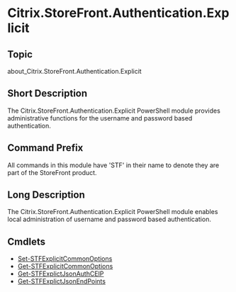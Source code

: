 ﻿# Citrix.StoreFront.Authentication.Explicit


## Topic

about_Citrix.StoreFront.Authentication.Explicit


## Short Description

The Citrix.StoreFront.Authentication.Explicit PowerShell module provides administrative functions for the username and password based authentication.


## Command Prefix

All commands in this module have 'STF' in their name to denote they are part of the StoreFront product.


## Long Description

The Citrix.StoreFront.Authentication.Explicit PowerShell module enables local administration of username and password based authentication.


## Cmdlets
* [Set-STFExplicitCommonOptions](Set-STFExplicitCommonOptions.md)
* [Get-STFExplicitCommonOptions](Get-STFExplicitCommonOptions.md)
* [Get-STFExplictJsonAuthCEIP](Get-STFExplictJsonAuthCEIP.md)
* [Get-STFExplictJsonEndPoints](Get-STFExplictJsonEndPoints.md)

